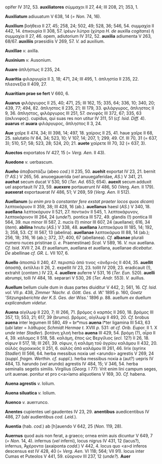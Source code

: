 opifer IV 312, 53. **auxiliatores** σύμμαχοι II 27, 44; III 208, 21;
353, 1.

**Auxiliatum** adiuuatum V 638, 14 (*= Non.* 74, 16).

**Auxilium** βοήθεια II 27, 45; 258, 24; 502, 49; 528, 36; 546, 54.
συμμαχία II 442, 14. ἐπικουρία II 308, 57. ἱρέων λύτρα (χύτρα *H. de*
auxilla *cogitans*) ἤ συμμαχία II 27, 46. opem, adiutorium IV 312, 52.
**auxilia** adiumenta V 263, 68/67. **auxiliis** praesidiis V 269, 57.
*V.* ad auxilium.

**Auxillae** *v.* axilla.

**Auxinium** *v.* Ausonium.

**Auare** ἀπλήστως II 235, 24.

**Auaritia** φιλαργυρία II 3, 18; 471, 24; III 495, 1. ἀπληστία II 235,
22. πλεονεξία II 409, 27.

**Auaritiam prae se fert** V 660, 6.

**Auarus** φιλάργυρος II 25, 40; 471, 25; III 162, 15; 335, 64; 336, 10;
340, 20; 439, 77; 494, 82. ἄπληστος II 235, 21; III 179, 33. φιλάργυρος,
ἄπληστος II 9, 36. ἄπληστος, φιλάργυρος III 251, 57. σκνιφός III 372,
67; 335, 63 (σκλινιφος). cupidus, qui suas res non utitur IV 311, 51
(*cf. Isid. Diff.* 4). **auarus** et **auara** φιλάργυρος, ἄπληστος II
3, 24.

**Aue** χαῖρε II 474, 34; III 398, 14; 497, 18. χαίροις II 25, 41. haue
χαῖρε II 68, 25. salutatio IV 84, 34; 523, 10; V 107, 14; 207, 1; 299,
49. Cf. III 70, 31 (= 637, 3); 510, 57; 58; 523, 28; 524, 20; 21.
**auete** χαίρετε III 70, 32 (= 637, 3).

**Auectos** exportatos IV 427, 15 (= *Verg. Aen.* II 43).

**Auedone** *v.* uerbascum.

**Aueho** ἀποβαστάζω (abeo *cod.*) II 235, 50. **auehit** exportat IV
23, 21. bernit (? *AS.*) V 265, 56. anuoegauerida (*vel* anuuegaferidae,
*AS.*) V 341, 21. **auehat** secum ducat V 530, 50 (*Ter. Ad.* 653;
654). **auexit** secum adduxit uel asportauit IV 23, 59. **auexere**
portauerunt IV 486, 50 (Verg. *Aen.* II 179). **auexerat** exportauerat
IV 486, 51; V 269, 59 (*Verg. Aen.* II 512).

**Auellanum** (u *enim pro* b *constanter fere exstat praeter locos quos
dicam*) λεπτοκάρυον II 359, 38; III 428, 16 (ab.). **auellanus** haesl
(*AS.*) V 340, 18. **auellana** λεπτοκάρυον II 521, 27. ποντικόν II
545, 1. λεπτοκάρυνον, λεπτοκάρινον III 264, 24 (*unde?*). pontica III
572, 49. glandis (!) pontica III 564, 39. nux minor III 587, 2. nucis
(!) minor III 607, 24 (auellane); 616, 34 (*item*). **abilina** hnutu
(*AS.*) V 338, 48. **auellana** λεπτοκάρυα III 185, 14; 192, 3; 358, 53.
*Cf.* III 567, 13 (abelina). **auellanae** λεπτοκάρυα III 88, 14 (ab.);
256, 18; 316, 16 (ab.); 372, 37; 400, 67 (abellanea). *Cf.* **albanae**
plurali numero nuces pristinae (*i. e.* Praenestinae) *Scal.* V 589, 16.
*V.* nux auellana. *Cf. Isid.* XVII 7, 24. *Et* auellanum, auellana et
auellana, auellanae *dicebatur. De* abellinae *cf. GR. L.* VII 107, 6.

**Auello** ἀποσπῶ II 240, 47. περισπῶ ἀπό τινος \<ἀνδρ\>ός II 404, 35.
**auellit** ἀποσπᾷ, ἐκτίλλει II 26, 2. expellit IV 23, 23. tollit IV
209, 23. eradicauit (!), extrahit (*contam.*) IV 23, 4. **auellere**
auferre V 531, 16 (*Ter. Eun.* 520). **auelli** abrumpi, tolli IV 484,
18. separari V 530, 26 (*Ter. Andr.* 553). *V.* auillus.

**Auellum** bellum ciuile dum in duas partes diuiditur V 442, 2; 561,
16. *Cf. Isid. vol.* VII *p.* 438, *Zimmer 'Nachr. d. Gött. Ges. d. W.'*
1895 p. 160, *Goetz 'Sitzungsberichte der K.S. Ges. der Wiss.'* 1896
*p.* 88. auellum *ex* duellum *explicandum videtur.*

**Auena** αἰγίλωψ II 220, 7; III 266, 71. βρόμος ὁ καρπός II 260, 18.
βρόμος III 357, 13; 553, 21; 617, 39 (brumo). βρόμος, αἰγίλωψ II 493,
20. *Cf.* brobus **auena** inter legumen III 580, 49 = br\*mus **auena**
l\*ter ligamina III 543, 63 (*ubi* later = λάθυρος *Schmidt Hermae t.*
XVIII *p.* 531: *at cf. Orib. Eupor.* II 1. X *unde* inter *Stadler*).
βοτάνη χλοή herba **auena** III 429, 54. βρόμη (?), αἶρα II 4, 39.
κάλαμος II 518, 58. καλάμη, ἔπος ὡς Βεργίλιος (*ecl.* 12?) II 26, 18.
σίφων II 517, 18; III 261, 39. σίφων, ἡ καλάμη τοῦ ἀγρίου καλάμου II
432, 20. αὐλὸς ἀγροικικός II 251, 6. αὐλὸς ἀπὸ καλάμου III 261, 46.
lirix (syrinx *Stadler*) III 566, 64. herba messibus noxia uel
\<arundo\> agrestis V 269, 24 (*suppl. fragm. Werthin. cf. suppl.*).
herba messibus noxia a (aut?) uepris IV 484, 13. harundo (*vel* arundo)
agrestis IV 484, 15; V 346, 54. herba seminalis segetis similis.
Virgilius (*Georg.* I 77): Vrit enim lini campum seges, urit auenae.
ponitur et pro c\<a\>lamo aliquotiens V 169, 30. *Cf.* habena.

**Auena agrestis** *v.* lolium.

**Auena siluatica** *v.* lolium.

**Auenco** *v.* auerrunco.

**Anentes** cupientes uel gaudentes IV 23, 29. **anentibus**
auedicentibus IV 486, 27 (*ubi* audientibus *cod. Leid.*).

**Auentia** (hab. *cod.*) ab [h]auendo V 642, 25 (*Non.* 119, 28).

**Auernus** quod auis non ferat, a graeco; ornea enim auis dicuntur V
649, 7 (*= Non.* 14, 4). infernus (*vel* inferni), locus nigrus IV 431,
12 (lacus?), infernus, Ἀχέροντα (axaiponta *codd.*) V 442, 4. locus quo
\<a\>d inferos descensus est IV 428, 40 (= *Verg. Aen.* VI 118; 564;
VII 91). locus inter Cumas et Puteolos V 441, 59. εὔορνον III 237, 12
(*unde?*). **Auer**
